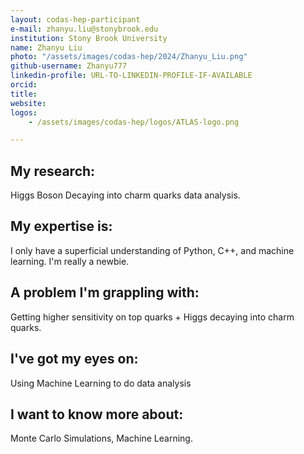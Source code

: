 ```yaml
---
layout: codas-hep-participant
e-mail: zhanyu.liu@stonybrook.edu
institution: Stony Brook University
name: Zhanyu Liu
photo: "/assets/images/codas-hep/2024/Zhanyu_Liu.png"
github-username: Zhanyu777
linkedin-profile: URL-TO-LINKEDIN-PROFILE-IF-AVAILABLE
orcid:
title:
website:
logos:
    - /assets/images/codas-hep/logos/ATLAS-logo.png

---
```


## My research:
Higgs Boson Decaying into charm quarks data analysis.

## My expertise is:
I only have a superficial understanding of Python, C++, and machine learning. I'm really a newbie.

## A problem I'm grappling with:
Getting higher sensitivity on top quarks + Higgs decaying into charm quarks.
## I've got my eyes on:
Using Machine Learning to do data analysis

## I want to know more about:
Monte Carlo Simulations, Machine Learning.
